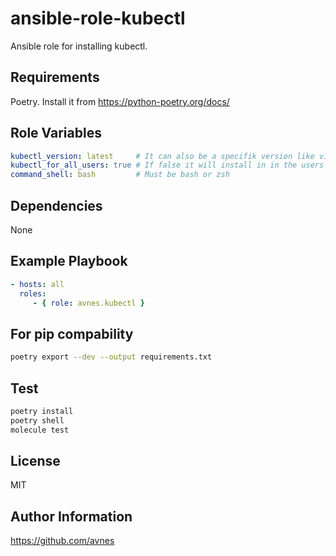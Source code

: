 # ansible-role-kubectl

Ansible role for installing kubectl.

## Requirements

Poetry. Install it from <https://python-poetry.org/docs/>

## Role Variables

```yaml
kubectl_version: latest     # It can also be a specifik version like v1.21.4
kubectl_for_all_users: true # If false it will install in in the users ~/bin directory
command_shell: bash         # Must be bash or zsh
```

## Dependencies

None

## Example Playbook

```yaml
- hosts: all
  roles:
     - { role: avnes.kubectl }
```

## For pip compability

```bash
poetry export --dev --output requirements.txt
```

## Test

```bash
poetry install
poetry shell
molecule test
```

## License

MIT

## Author Information

<https://github.com/avnes>
